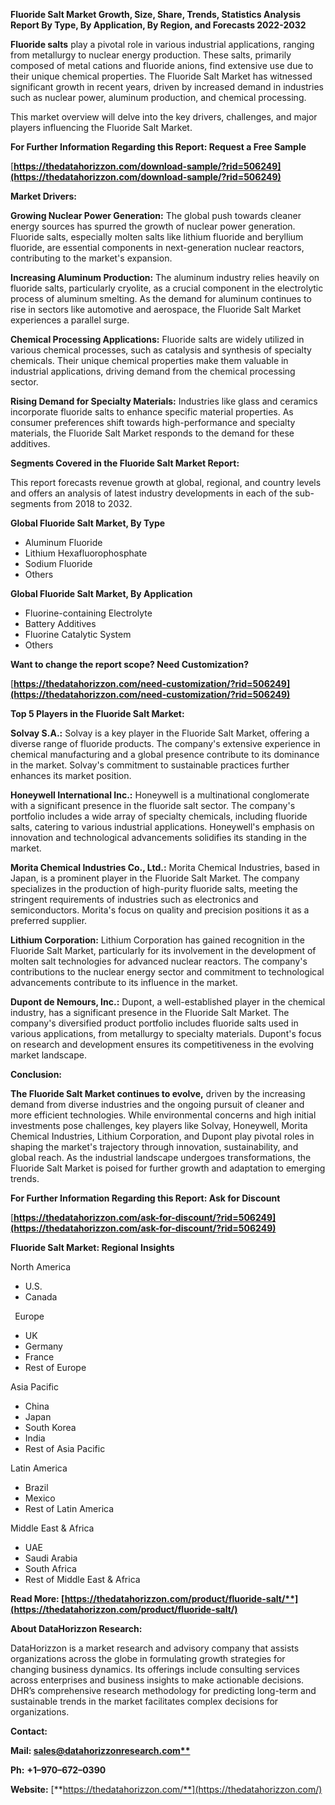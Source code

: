 ﻿**Fluoride Salt Market Growth, Size, Share, Trends, Statistics Analysis Report By Type, By Application, By Region, and Forecasts 2022-2032**

**Fluoride salts** play a pivotal role in various industrial applications, ranging from metallurgy to nuclear energy production. These salts, primarily composed of metal cations and fluoride anions, find extensive use due to their unique chemical properties. The Fluoride Salt Market has witnessed significant growth in recent years, driven by increased demand in industries such as nuclear power, aluminum production, and chemical processing. 

This market overview will delve into the key drivers, challenges, and major players influencing the Fluoride Salt Market.

**For Further Information Regarding this Report: Request a Free Sample**	

[**https://thedatahorizzon.com/download-sample/?rid=506249](https://thedatahorizzon.com/download-sample/?rid=506249)** 

**Market Drivers:**

**Growing Nuclear Power Generation:** The global push towards cleaner energy sources has spurred the growth of nuclear power generation. Fluoride salts, especially molten salts like lithium fluoride and beryllium fluoride, are essential components in next-generation nuclear reactors, contributing to the market's expansion.

**Increasing Aluminum Production:** The aluminum industry relies heavily on fluoride salts, particularly cryolite, as a crucial component in the electrolytic process of aluminum smelting. As the demand for aluminum continues to rise in sectors like automotive and aerospace, the Fluoride Salt Market experiences a parallel surge.

**Chemical Processing Applications:** Fluoride salts are widely utilized in various chemical processes, such as catalysis and synthesis of specialty chemicals. Their unique chemical properties make them valuable in industrial applications, driving demand from the chemical processing sector.

**Rising Demand for Specialty Materials:** Industries like glass and ceramics incorporate fluoride salts to enhance specific material properties. As consumer preferences shift towards high-performance and specialty materials, the Fluoride Salt Market responds to the demand for these additives.

**Segments Covered in the Fluoride Salt Market Report:**

This report forecasts revenue growth at global, regional, and country levels and offers an analysis of latest industry developments in each of the sub-segments from 2018 to 2032.

**Global Fluoride Salt Market, By Type**

- Aluminum Fluoride
- Lithium Hexafluorophosphate
- Sodium Fluoride
- Others

**Global Fluoride Salt Market, By Application**

- Fluorine-containing Electrolyte
- Battery Additives
- Fluorine Catalytic System
- Others

**Want to change the report scope? Need Customization?**

[**https://thedatahorizzon.com/need-customization/?rid=506249](https://thedatahorizzon.com/need-customization/?rid=506249)** 

**Top 5 Players in the Fluoride Salt Market:**

**Solvay S.A.:** Solvay is a key player in the Fluoride Salt Market, offering a diverse range of fluoride products. The company's extensive experience in chemical manufacturing and a global presence contribute to its dominance in the market. Solvay's commitment to sustainable practices further enhances its market position.

**Honeywell International Inc.:** Honeywell is a multinational conglomerate with a significant presence in the fluoride salt sector. The company's portfolio includes a wide array of specialty chemicals, including fluoride salts, catering to various industrial applications. Honeywell's emphasis on innovation and technological advancements solidifies its standing in the market.

**Morita Chemical Industries Co., Ltd.:** Morita Chemical Industries, based in Japan, is a prominent player in the Fluoride Salt Market. The company specializes in the production of high-purity fluoride salts, meeting the stringent requirements of industries such as electronics and semiconductors. Morita's focus on quality and precision positions it as a preferred supplier.

**Lithium Corporation:** Lithium Corporation has gained recognition in the Fluoride Salt Market, particularly for its involvement in the development of molten salt technologies for advanced nuclear reactors. The company's contributions to the nuclear energy sector and commitment to technological advancements contribute to its influence in the market.

**Dupont de Nemours, Inc.:** Dupont, a well-established player in the chemical industry, has a significant presence in the Fluoride Salt Market. The company's diversified product portfolio includes fluoride salts used in various applications, from metallurgy to specialty materials. Dupont's focus on research and development ensures its competitiveness in the evolving market landscape.

**Conclusion:**

**The Fluoride Salt Market continues to evolve,** driven by the increasing demand from diverse industries and the ongoing pursuit of cleaner and more efficient technologies. While environmental concerns and high initial investments pose challenges, key players like Solvay, Honeywell, Morita Chemical Industries, Lithium Corporation, and Dupont play pivotal roles in shaping the market's trajectory through innovation, sustainability, and global reach. As the industrial landscape undergoes transformations, the Fluoride Salt Market is poised for further growth and adaptation to emerging trends.

**For Further Information Regarding this Report: Ask for Discount**	

[**https://thedatahorizzon.com/ask-for-discount/?rid=506249](https://thedatahorizzon.com/ask-for-discount/?rid=506249)** 

**Fluoride Salt Market: Regional Insights**

North America

- U.S.
- Canada

` `Europe

- UK
- Germany
- France
- Rest of Europe

Asia Pacific

- China
- Japan
- South Korea
- India
- Rest of Asia Pacific

Latin America

- Brazil
- Mexico
- Rest of Latin America

Middle East & Africa

- UAE
- Saudi Arabia
- South Africa
- Rest of Middle East & Africa

**Read More: [https://thedatahorizzon.com/product/fluoride-salt/**](https://thedatahorizzon.com/product/fluoride-salt/)** 

**About DataHorizzon Research:**

DataHorizzon is a market research and advisory company that assists organizations across the globe in formulating growth strategies for changing business dynamics. Its offerings include consulting services across enterprises and business insights to make actionable decisions. DHR’s comprehensive research methodology for predicting long-term and sustainable trends in the market facilitates complex decisions for organizations.

**Contact:**

**Mail: [sales@datahorizzonresearch.com**](mailto:sales@datahorizzonresearch.com)**

**Ph:** **+1–970–672–0390**

**Website:** [**https://thedatahorizzon.com/**](https://thedatahorizzon.com/)
